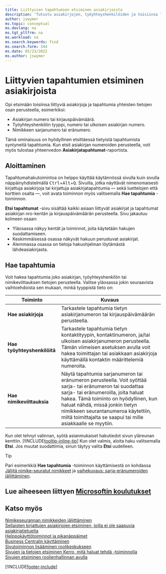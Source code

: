 ```yaml
---
title: Liittyvien tapahtumien etsiminen asiakirjoista
description: 'Tutustu asiakirjojen, työyhteyshenkilöiden ja toisiinsa liittyvien nimiketapahtumien etsimiseen.'
author: jswymer
ms.topic: conceptual
ms.devlang: na
ms.tgt_pltfrm: na
ms.workload: na
ms.search.keywords: find
ms.search.form: 344
ms.date: 05/23/2022
ms.author: jswymer
---
```

# <a name="finding-related-entries-for-documents" />Liittyvien tapahtumien etsiminen asiakirjoista

Opi etsimään toisiinsa liittyviä asiakirjoja ja tapahtumia yhteisten tietojen osan perusteella, esimerkiksi:

- Asiakirjan numero tai kirjauspäivämäärä.
- Työyhteyshenkilön tyyppi, numero tai ulkoisen asiakirjan numero.
- Nimikkeen sarjanumero tai eränumero.

Tämä ominaisuus on hyödyllinen etsittäessä tietyistä tapahtumista syntyneitä tapahtumia. Kun etsit asiakirjan numeroiden perusteella, voit myös tulostaa yhteenvedon **Asiakirjatapahtumat**-raportista.

## <a name="get-started" />Aloittaminen

Tapahtumahakutoimintoa on helppo käyttää käytännössä sivulla kuin sivulla näppäinyhdistelmällä <kbd>Ctrl</kbd>+<kbd>Alt</kbd>+<kbd>Q</kbd>. Sivuilla, jotka näyttävät nimenomaisesti kirjattuja asiakirjoja tai kirjattuja asiakirjatapahtumia &mdash; sekä luettelojen että korttien osalta &mdash;, voit avata toiminnon myös valitsemalla **Hae tapahtumia** -toiminnon.

**Etsi tapahtumat** -sivu sisältää kaikki asiaan liittyvät asiakirjat ja tapahtumat asiakirjan nro-kentän ja kirjauspäivämäärän perusteella. Sivu jakautuu kolmeen osaan:

- Yläosassa näkyy kentät ja toiminnot, joita käytetään hakujen suodattamiseen.
- Keskimmäisessä osassa näkyvät hakuun perustuvat asiakirjat.
- Alemmassa osassa on tietoja hakuohjelman löytämästä lähdeasiakirjasta.

## <a name="search-for-entries" />Hae tapahtumia

Voit hakea tapahtumia joko asiakirjan, työyhteyshenkilön tai nimikeviittauksen tietojen perusteella. Valitse yläosassa jokin seuraavista vaihtoehdoista sen mukaan, minkä tyyppistä tieto on:

|Toiminto|Kuvaus|
|------|-----------|
| **Hae asiakirjoja** | Tarkastele tapahtumia tietyn asiakirjanumeron tai kirjauspäivämäärän perusteella. |
| **Hae työyhteyshenkilöitä** | Tarkastele tapahtumia tietyn kontaktityypin, kontaktinumeron, ja/tai ulkoisen asiakirjanumeron perusteella. Tämän viimeisen asetuksen avulla voit hakea toimittajan tai asiakkaan asiakirjoja käyttämällä kontaktin määrittelemiä numeroita. |
| **Hae nimikeviittauksia** | Näytä tapahtumia sarjanumeron tai eränumeron perusteella. Voit syöttää sarja- tai eränumeron tai suodattaa sarja- tai eränumeroilla, joita haluat hakea. Tämä toiminto on hyödyllinen, kun haluat nähdä, missä jonkin tietyn nimikkeen seurantanumeroa käytettiin, miltä toimittajalta se saapui tai mille asiakkaalle se myytiin. |

Kun olet tehnyt valinnan, syötä asianmukaiset hakutiedot sivun yläreunan kenttiin. [!INCLUDE[tooltip-inline-tip](includes/tooltip-inline-tip_md.md)] Kun olet valmis, aloita haku valitsemalla **Etsi**. Jos muutat suodattimia, sinun täytyy valita **Etsi** uudelleen.

> [!TIP]
> Pari esimerkkiä **Hae tapahtumia** -toiminnon käyttämisestä on kohdassa [Jäljitä nimike-seuratut nimikkeet](inventory-how-to-trace-item-tracked-items.md) ja [vaihekuvaus: sarja-eränumeroiden jäljittäminen](walkthrough-tracing-serial-lot-numbers.md).

## <a name="see-related-microsoft-trainingtrainingmodulesuser-interface-dynamics-365-business-centralindex" />Lue aiheeseen liittyen [Microsoftin koulutukset](/training/modules/user-interface-dynamics-365-business-central/index)

## <a name="see-also" />Katso myös

[Nimikeseurannan nimikkeiden jäljittäminen](inventory-how-to-trace-item-tracked-items.md)  
[Sellaisten kirjattujen asiakirjojen etsiminen, joilla ei ole saapuvia asiakirjatietueita](across-how-find-posted-documents-without-income-document-records.md)  
[Helppokäyttötoiminnot ja pikanäppäimet](ui-accessibility.md)  
[Business Centralin käyttäminen](ui-work-product.md)  
[Sivutoiminnon lisääminen roolikeskukseen](ui-bookmarks.md)  
[Sivujen ja tietojen etsiminen Kerro, mitä haluat tehdä -toiminnolla](ui-search.md)  
[Sivujen etsiminen roolienhallinnan avulla](ui-role-explorer.md)  

[!INCLUDE[footer-include](includes/footer-banner.md)]
